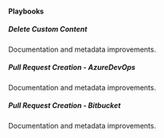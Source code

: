 
#### Playbooks

##### Delete Custom Content

Documentation and metadata improvements.
##### Pull Request Creation - AzureDevOps

Documentation and metadata improvements.
##### Pull Request Creation - Bitbucket

Documentation and metadata improvements.
